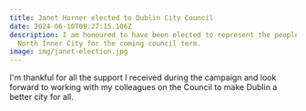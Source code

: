 ```yaml
---
title: Janet Horner elected to Dublin City Council
date: 2024-06-10T09:27:15.106Z
description: I am honoured to have been elected to represent the people of the
  North Inner City for the coming council term.
image: img/janet-election.jpg
---
```

I'm thankful for all the support I received during the campaign and look forward to working with my colleagues on the Council to make Dublin a better city for all.